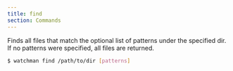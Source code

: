 ```yaml
---
title: find
section: Commands
---
```


Finds all files that match the optional list of patterns under the
specified dir.  If no patterns were specified, all files are returned.

~~~bash
$ watchman find /path/to/dir [patterns]
~~~
